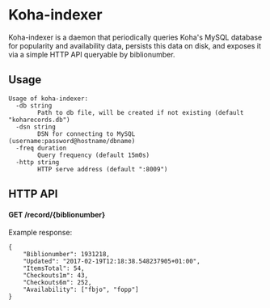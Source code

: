 # Koha-indexer

Koha-indexer is a daemon that periodically queries Koha's MySQL database for popularity and availability data, persists this data on disk, and exposes it via a simple HTTP API queryable by biblionumber.

## Usage

```
Usage of koha-indexer:
  -db string
        Path to db file, will be created if not existing (default "koharecords.db")
  -dsn string
        DSN for connecting to MySQL (username:password@hostname/dbname)
  -freq duration
        Query frequency (default 15m0s)
  -http string
        HTTP serve address (default ":8009")
```


## HTTP API

#### GET /record/{biblionumber}

Example response:

```
{
	"Biblionumber": 1931218,
	"Updated": "2017-02-19T12:18:38.548237905+01:00",
	"ItemsTotal": 54,
	"Checkouts1m": 43,
	"Checkouts6m": 252,
	"Availability": ["fbjo", "fopp"]
}
```
